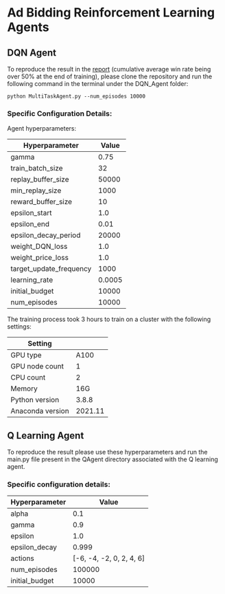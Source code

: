 # Ad Bidding Reinforcement Learning Agents


## DQN Agent
To reproduce the result in the [report](report.pdf) (cumulative average win rate being over 50% at the end of training), please clone the repository and run the following command in the terminal under the DQN_Agent folder: 

`python MultiTaskAgent.py --num_episodes 10000`

### Specific Configuration Details:

Agent hyperparameters:

| Hyperparameter | Value |
| ----------- | ----------- |
| gamma | 0.75 |
| train_batch_size | 32 |
| replay_buffer_size | 50000 |
| min_replay_size | 1000 |
| reward_buffer_size | 10 |
| epsilon_start | 1.0 |
| epsilon_end | 0.01 |
| epsilon_decay_period | 20000 |
| weight_DQN_loss | 1.0 |
| weight_price_loss | 1.0 |
| target_update_frequency | 1000 |
| learning_rate | 0.0005 |
| initial_budget | 10000 |
| num_episodes | 10000 |


The training process took 3 hours to train on a cluster with the following settings:

| Setting | |
| ----------- | ----------- |
| GPU type | A100 | 
| GPU node count | 1 | 
| CPU count | 2 | 
| Memory | 16G | 
| Python version | 3.8.8 | 
| Anaconda version | 2021.11 | 


## Q Learning Agent

To reproduce the result please use these hyperparameters and run the main.py file present in the QAgent directory associated with the Q learning agent.

### Specific configuration details:

| Hyperparameter  | Value                    |
| --------------- | ------------------------ |
| alpha           | 0.1                      |
| gamma           | 0.9                      |
| epsilon         | 1.0                      |
| epsilon_decay   | 0.999                    |
| actions         | [-6, -4, -2, 0, 2, 4, 6] |
| num_episodes    | 100000                   |
| initial_budget  | 10000                    |
